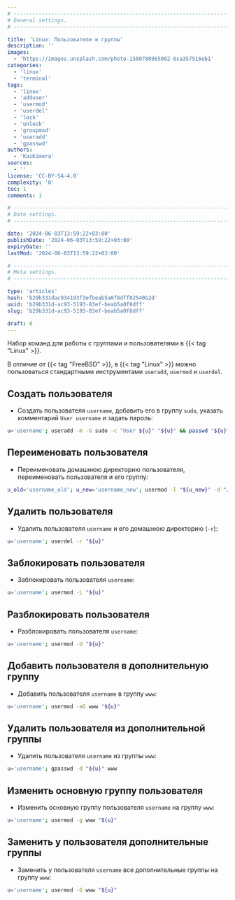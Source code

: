 ```yaml
---
# -------------------------------------------------------------------------------------------------------------------- #
# General settings.
# -------------------------------------------------------------------------------------------------------------------- #

title: 'Linux: Пользователи и группы'
description: ''
images:
  - 'https://images.unsplash.com/photo-1580780965002-6ca357516eb1'
categories:
  - 'linux'
  - 'terminal'
tags:
  - 'linux'
  - 'adduser'
  - 'usermod'
  - 'userdel'
  - 'lock'
  - 'unlock'
  - 'groupmod'
  - 'useradd'
  - 'gpasswd'
authors:
  - 'KaiKimera'
sources:
  - ''
license: 'CC-BY-SA-4.0'
complexity: '0'
toc: 1
comments: 1

# -------------------------------------------------------------------------------------------------------------------- #
# Date settings.
# -------------------------------------------------------------------------------------------------------------------- #

date: '2024-06-03T13:59:22+03:00'
publishDate: '2024-06-03T13:59:22+03:00'
expiryDate: ''
lastMod: '2024-06-03T13:59:22+03:00'

# -------------------------------------------------------------------------------------------------------------------- #
# Meta settings.
# -------------------------------------------------------------------------------------------------------------------- #

type: 'articles'
hash: 'b29b331dac934193f3efbeab5a0f8dff02540b2d'
uuid: 'b29b331d-ac93-5193-83ef-beab5a0f8dff'
slug: 'b29b331d-ac93-5193-83ef-beab5a0f8dff'

draft: 0
---
```


Набор команд для работы с группами и пользователями в {{< tag "Linux" >}}.

<!--more-->

В отличие от {{< tag "FreeBSD" >}}, в {{< tag "Linux" >}} можно пользоваться стандартными инструментами `useradd`, `usermod` и `userdel`.

## Создать пользователя

- Создать пользователя `username`, добавить его в группу `sudo`, указать комментарий `User username` и задать пароль:

```bash
u='username'; useradd -m -G sudo -c "User ${u}" "${u}" && passwd "${u}"
```

## Переименовать пользователя

- Переименовать домашнюю директорию пользователя, переименовать пользователя и его группу:

```bash
u_old='username_old'; u_new='username_new'; usermod -l "${u_new}" -d "/home/${u_new}" -m "${u_old}" && groupmod -n "${u_new}" "${u_old}"
```

## Удалить пользователя

- Удалить пользователя `username` и его домашнюю директорию (`-r`):

```bash
u='username'; userdel -r "${u}"
```

## Заблокировать пользователя

- Заблокировать пользователя `username`:

```bash
u='username'; usermod -L "${u}"
```

## Разблокировать пользователя

- Разблокировать пользователя `username`:

```bash
u='username'; usermod -U "${u}"
```

## Добавить пользователя в дополнительную группу

- Добавить пользователя `username` в группу `www`:

```bash
u='username'; usermod -aG www "${u}"
```

## Удалить пользователя из дополнительной группы

- Удалить пользователя `username` из группы `www`:

```bash
u='username'; gpasswd -d "${u}" www
```

## Изменить основную группу пользователя

- Изменить основную группу пользователя `username` на группу `www`:

```bash
u='username'; usermod -g www "${u}"
```

## Заменить у пользователя дополнительные группы

- Заменить у пользователя `username` все дополнительные группы на группу `www`:

```bash
u='username'; usermod -G www "${u}"
```
